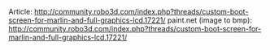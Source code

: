 Article: http://community.robo3d.com/index.php?threads/custom-boot-screen-for-marlin-and-full-graphics-lcd.17221/
paint.net (image to bmp): http://community.robo3d.com/index.php?threads/custom-boot-screen-for-marlin-and-full-graphics-lcd.17221/

